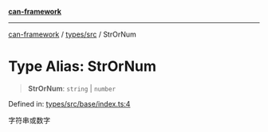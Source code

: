 [**can-framework**](../../../README.md)

***

[can-framework](../../../modules.md) / [types/src](../README.md) / StrOrNum

# Type Alias: StrOrNum

> **StrOrNum**: `string` \| `number`

Defined in: [types/src/base/index.ts:4](https://github.com/acanowl/acanowl-framework/blob/c79152f4a5639ba2e312f011a139bf95a1b76935/packages/types/src/base/index.ts#L4)

字符串或数字
